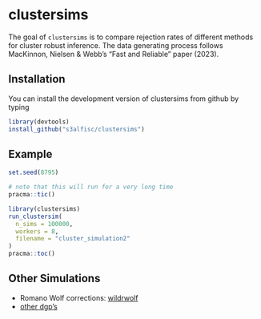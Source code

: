
<!-- README.md is generated from README.Rmd. Please edit that file -->

# clustersims

<!-- badges: start -->
<!-- badges: end -->

The goal of `clustersims` is to compare rejection rates of different
methods for cluster robust inference. The data generating process
follows MacKinnon, Nielsen & Webb’s “Fast and Reliable” paper (2023).

## Installation

You can install the development version of clustersims from github by
typing

``` r
library(devtools)
install_github("s3alfisc/clustersims")
```

## Example

``` r
set.seed(8795)

# note that this will run for a very long time
pracma::tic()

library(clustersims)
run_clustersim(
  n_sims = 100000, 
  workers = 8,
  filename = "cluster_simulation2"
)
pracma::toc()
```

## Other Simulations

-   Romano Wolf corrections:
    [wildrwolf](https://github.com/s3alfisc/wildrwolf#but-does-it-work-monte-carlo-experiments)
-   [other dgp’s](https://github.com/s3alfisc/clusteredErrorsSims)

